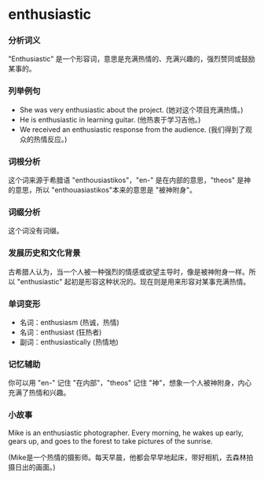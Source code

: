 # enthusiastic

### 分析词义

  

"Enthusiastic" 是一个形容词，意思是充满热情的、充满兴趣的，强烈赞同或鼓励某事的。

  

### 列举例句

  

*   She was very enthusiastic about the project. (她对这个项目充满热情。)
*   He is enthusiastic in learning guitar. (他热衷于学习吉他。)
*   We received an enthusiastic response from the audience. (我们得到了观众的热情反应。)

  

### 词根分析

  

这个词来源于希腊语 "enthousiastikos"，"en-" 是在内部的意思，"theos" 是神的意思，所以 "enthouasiastikos"本来的意思是 "被神附身"。

  

### 词缀分析

  

这个词没有词缀。

  

### 发展历史和文化背景

  

古希腊人认为，当一个人被一种强烈的情感或欲望主导时，像是被神附身一样。所以 "enthusiastic" 起初是形容这种状况的。现在则是用来形容对某事充满热情。

  

### 单词变形

  

*   名词：enthusiasm (热诚，热情)
*   名词：enthusiast (狂热者)
*   副词：enthusiastically (热情地)

  

### 记忆辅助

  

你可以用 "en-" 记住 "在内部"，"theos" 记住 "神"，想象一个人被神附身，内心充满了热情和兴趣。

  

### 小故事

  

Mike is an enthusiastic photographer. Every morning, he wakes up early, gears up, and goes to the forest to take pictures of the sunrise.

  

(Mike是一个热情的摄影师。每天早晨，他都会早早地起床，带好相机，去森林拍摄日出的画面。)
